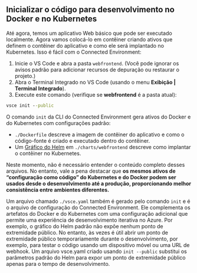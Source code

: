 ## <a name="initialize-code-for-docker-and-kubernetes-development"></a>Inicializar o código para desenvolvimento no Docker e no Kubernetes
Até agora, temos um aplicativo Web básico que pode ser executado localmente. Agora vamos colocá-lo em contêiner criando ativos que definem o contêiner do aplicativo e como ele será implantado no Kubernetes. Isso é fácil com o Connected Environment: 

1. Inicie o VS Code e abra a pasta `webfrontend`. (Você pode ignorar os avisos padrão para adicionar recursos de depuração ou restaurar o projeto.)
1. Abra o Terminal Integrado no VS Code (usando o menu **Exibição | Terminal Integrado**).
1. Execute este comando (verifique se **webfrontend** é a pasta atual):

```cmd
vsce init --public
```

O comando ```init``` da CLI do Connected Environment gera ativos do Docker e do Kubernetes com configurações padrão:
* `./Dockerfile` descreve a imagem de contêiner do aplicativo e como o código-fonte é criado e executado dentro do contêiner.
* Um [Gráfico do Helm](https://docs.helm.sh) em `./charts/webfrontend` descreve como implantar o contêiner no Kubernetes.

Neste momento, não é necessário entender o conteúdo completo desses arquivos. No entanto, vale a pena destacar que **os mesmos ativos de “configuração como código” do Kubernetes e do Docker podem ser usados desde o desenvolvimento até a produção, proporcionando melhor consistência entre ambientes diferentes.**
 
Um arquivo chamado `./vsce.yaml` também é gerado pelo comando `init` e é o arquivo de configuração do Connected Environment. Ele complementa os artefatos do Docker e do Kubernetes com uma configuração adicional que permite uma experiência de desenvolvimento iterativa no Azure. Por exemplo, o gráfico do Helm padrão não expõe nenhum ponto de extremidade público. No entanto, às vezes é útil abrir um ponto de extremidade público temporariamente durante o desenvolvimento, por exemplo, para testar o código usando um dispositivo móvel ou uma URL de webhook. Um arquivo vsce.yaml criado usando `init --public` substitui os parâmetros padrão do Helm para expor um ponto de extremidade público apenas para o tempo de desenvolvimento.
